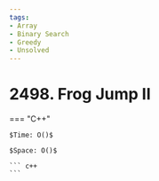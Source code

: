 ```yaml
---
tags:
- Array
- Binary Search
- Greedy
- Unsolved
---
```



# 2498. Frog Jump II

=== "C++"

    $Time: O()$

    $Space: O()$

    ``` c++
    ```